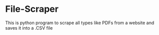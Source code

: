 # File-Scraper
This is python program to scrape all types like PDFs from a website and saves it into a .CSV file 
